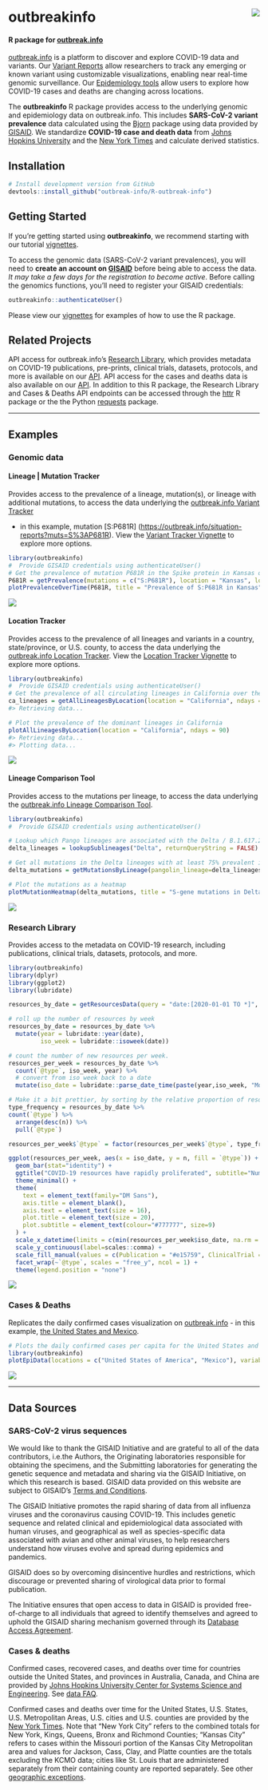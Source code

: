 
<!-- README.md is generated from README.Rmd. Please edit that file -->

# outbreakinfo <img src="man/figures/logo.png" align="right" />

#### R package for [outbreak.info](https://outbreak.info)

[outbreak.info](https://outbreak.info) is a platform to discover and
explore COVID-19 data and variants. Our [Variant
Reports](https://outbreak.info/situation-reports) allow researchers to
track any emerging or known variant using customizable visualizations,
enabling near real-time genomic surveillance. Our [Epidemiology
tools](https://outbreak.info/epidemiology) allow users to explore how
COVID-19 cases and deaths are changing across locations.

The **outbreakinfo** R package provides access to the underlying genomic
and epidemiology data on outbreak.info. This includes **SARS-CoV-2
variant prevalence** data calculated using the
[Bjorn](https://github.com/andersen-lab/bjorn/) package using data
provided by [GISAID](gisaid.org). We standardize **COVID-19 case and
death data** from [Johns Hopkins
University](https://github.com/CSSEGISandData/COVID-19) and the [New
York Times](https://github.com/nytimes/covid-19-data) and calculate
derived statistics.

## Installation

``` r
# Install development version from GitHub
devtools::install_github("outbreak-info/R-outbreak-info")
```

## Getting Started

If you’re getting started using **outbreakinfo**, we recommend starting
with our tutorial
[vignettes](https://outbreak-info.github.io/R-outbreak-info/docs/articles/index.html).

To access the genomic data (SARS-CoV-2 variant prevalences), you will
need to **create an account on
[GISAID](https://www.gisaid.org/registration/register/)** before being
able to access the data. *It may take a few days for the registration to
become active*. Before calling the genomics functions, you’ll need to
register your GISAID credentials:

``` r
outbreakinfo::authenticateUser()
```

Please view our
[vignettes](https://outbreak-info.github.io/R-outbreak-info/docs/articles/index.html)
for examples of how to use the R package.

## Related Projects

API access for outbreak.info’s [Research
Library](https://outbreak.info/resources), which provides metadata on
COVID-19 publications, pre-prints, clinical trials, datasets, protocols,
and more is available on our
[API](https://api.outbreak.info/try/resources). API access for the cases
and deaths data is also available on our
[API](https://api.outbreak.info/try/covid19). In addition to this R
package, the Research Library and Cases & Deaths API endpoints can be
accessed through the [httr](https://httr.r-lib.org/) R package or the
the Python [requests](https://docs.python-requests.org/en/latest/)
package.

-----

## Examples

### Genomic data

#### Lineage | Mutation Tracker

Provides access to the prevalence of a lineage, mutation(s), or lineage
with additional mutations, to access the data underlying the
[outbreak.info Variant Tracker](https://outbreak.info/situation-reports)
- in this example, mutation \[S:P681R\]
(<https://outbreak.info/situation-reports?muts=S%3AP681R>). View the
[Variant Tracker Vignette](articles/varianttracker.html) to explore more
options.

``` r
library(outbreakinfo)
#  Provide GISAID credentials using authenticateUser()
# Get the prevalence of mutation P681R in the Spike protein in Kansas over time.
P681R = getPrevalence(mutations = c("S:P681R"), location = "Kansas", logInfo = FALSE)
plotPrevalenceOverTime(P681R, title = "Prevalence of S:P681R in Kansas")
```

![](man/figures/variant_tracker-1.png)<!-- -->

#### Location Tracker

Provides access to the prevalence of all lineages and variants in a
country, state/province, or U.S. county, to access the data underlying
the [outbreak.info Location
Tracker](https://outbreak.info/location-reports?loc=USA_US-CA). View the
[Location Tracker Vignette](articles/locationtracker.html) to explore
more options.

``` r
library(outbreakinfo)
#  Provide GISAID credentials using authenticateUser()
# Get the prevalence of all circulating lineages in California over the past 90 days
ca_lineages = getAllLineagesByLocation(location = "California", ndays = 90)
#> Retrieving data...

# Plot the prevalence of the dominant lineages in California
plotAllLineagesByLocation(location = "California", ndays = 90)
#> Retrieving data... 
#> Plotting data...
```

![](man/figures/location_tracker-1.png)<!-- -->

#### Lineage Comparison Tool

Provides access to the mutations per lineage, to access the data
underlying the [outbreak.info Lineage Comparison
Tool](https://outbreak.info/compare-lineages?pango=P.1&gene=ORF1a&gene=ORF1b&gene=S&gene=E&gene=ORF3a&gene=M&gene=ORF10&gene=N&gene=ORF8&gene=ORF7b&gene=ORF7a&gene=ORF6&threshold=80&dark=true).

``` r
library(outbreakinfo)
#  Provide GISAID credentials using authenticateUser()

# Lookup which Pango lineages are associated with the Delta / B.1.617.2 Variant of Concern
delta_lineages = lookupSublineages("Delta", returnQueryString = FALSE)

# Get all mutations in the Delta lineages with at least 75% prevalent in one of the lineages.
delta_mutations = getMutationsByLineage(pangolin_lineage=delta_lineages, frequency=0.75, logInfo = FALSE)

# Plot the mutations as a heatmap
plotMutationHeatmap(delta_mutations, title = "S-gene mutations in Delta lineages")
```

![](man/figures/lineage_comparison-1.png)<!-- -->

### Research Library

Provides access to the metadata on COVID-19 research, including
publications, clinical trials, datasets, protocols, and more.

``` r
library(outbreakinfo)
library(dplyr)
library(ggplot2)
library(lubridate)

resources_by_date = getResourcesData(query = "date:[2020-01-01 TO *]", types=c("Publication", "ClinicalTrial", "Protocol", "Dataset"), fields = c("date", "@type"), fetchAll = TRUE)

# roll up the number of resources by week
resources_by_date = resources_by_date %>% 
  mutate(year = lubridate::year(date),
         iso_week = lubridate::isoweek(date)) 

# count the number of new resources per week.
resources_per_week = resources_by_date %>% 
  count(`@type`, iso_week, year) %>% 
  # convert from iso week back to a date
  mutate(iso_date = lubridate::parse_date_time(paste(year,iso_week, "Mon", sep="-"), "Y-W-a")) 

# Make it a bit prettier, by sorting by the relative proportion of resource types
type_frequency = resources_by_date %>% 
count(`@type`) %>% 
  arrange(desc(n)) %>%
  pull(`@type`)

resources_per_week$`@type` = factor(resources_per_week$`@type`, type_frequency)

ggplot(resources_per_week, aes(x = iso_date, y = n, fill = `@type`)) +
  geom_bar(stat="identity") +
  ggtitle("COVID-19 resources have rapidly proliferated", subtitle="Number of publications, datasets, clinical trials, and more added each week to outbreak.info's Research Library") +
  theme_minimal() + 
  theme(
    text = element_text(family="DM Sans"),
    axis.title = element_blank(),
    axis.text = element_text(size = 16),
    plot.title = element_text(size = 20),
    plot.subtitle = element_text(colour="#777777", size=9)
  ) +
  scale_x_datetime(limits = c(min(resources_per_week$iso_date, na.rm = T), max(resources_per_week$iso_date, na.rm = T)), date_labels = "%b %Y") +
  scale_y_continuous(label=scales::comma) +
  scale_fill_manual(values = c(Publication = "#e15759", ClinicalTrial = "#b475a3", Dataset = "#126b93", Protocol = "#59a14f")) +
  facet_wrap(~`@type`, scales = "free_y", ncol = 1) +
  theme(legend.position = "none")
```

![](man/figures/resources_by_date-1.png)<!-- -->

### Cases & Deaths

Replicates the daily confirmed cases visualization on
[outbreak.info](https://outbreak.info/epidemiology) - in this example,
[the United States and
Mexico](https://outbreak.info/epidemiology?location=USA%3BMEX&log=false&variable=confirmed_rolling&xVariable=date&fixedY=false&percapita=true).

``` r
# Plots the daily confirmed cases per capita for the United States and Mexico.
library(outbreakinfo)
plotEpiData(locations = c("United States of America", "Mexico"), variable = "confirmed_rolling_per_100k")
```

![](man/figures/daily_cases-1.png)<!-- -->

-----

## Data Sources

### SARS-CoV-2 virus sequences

We would like to thank the GISAID Initiative and are grateful to all of
the data contributors, i.e.the Authors, the Originating laboratories
responsible for obtaining the specimens, and the Submitting laboratories
for generating the genetic sequence and metadata and sharing via the
GISAID Initiative, on which this research is based. GISAID data provided
on this website are subject to GISAID’s [Terms and
Conditions](https://www.gisaid.org/registration/terms-of-use/).

The GISAID Initiative promotes the rapid sharing of data from all
influenza viruses and the coronavirus causing COVID-19. This includes
genetic sequence and related clinical and epidemiological data
associated with human viruses, and geographical as well as
species-specific data associated with avian and other animal viruses, to
help researchers understand how viruses evolve and spread during
epidemics and pandemics.

GISAID does so by overcoming disincentive hurdles and restrictions,
which discourage or prevented sharing of virological data prior to
formal publication.

The Initiative ensures that open access to data in GISAID is provided
free-of-charge to all individuals that agreed to identify themselves and
agreed to uphold the GISAID sharing mechanism governed through its
[Database Access
Agreement](https://www.gisaid.org/registration/terms-of-use/).

### Cases & deaths

Confirmed cases, recovered cases, and deaths over time for countries
outside the United States, and provinces in Australia, Canada, and China
are provided by [Johns Hopkins University Center for Systems Science and
Engineering](https://github.com/CSSEGISandData/COVID-19). See [data
FAQ](https://systems.jhu.edu/research/public-health/2019-ncov-map-faqs/).

Confirmed cases and deaths over time for the United States, U.S. States,
U.S. Metropolitan Areas, U.S. cities and U.S. counties are provided by
the [New York Times](https://github.com/nytimes/covid-19-data). Note
that “New York City” refers to the combined totals for New York, Kings,
Queens, Bronx and Richmond Counties; “Kansas City” refers to cases
within the Missouri portion of the Kansas City Metropolitan area and
values for Jackson, Cass, Clay, and Platte counties are the totals
excluding the KCMO data; cities like St. Louis that are administered
separately from their containing county are reported separately. See
other [geographic
exceptions](https://github.com/nytimes/covid-19-data#geographic-exceptions).
